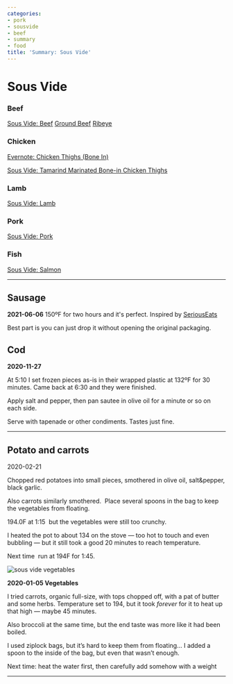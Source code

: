```yaml
---
categories:
- pork
- sousvide
- beef
- summary
- food
title: 'Summary: Sous Vide'
---
```


# Sous Vide

### Beef

[Sous Vide: Beef](Sous%20Vide-%20Beef.md)
[Ground Beef](Sous%20Vide-%20Beef.md#ground-beef)
[Ribeye](Sous%20Vide-%20Beef.md#ribeye)

### Chicken

[Evernote: Chicken Thighs (Bone In)](https://www.evernote.com/shard/s7/nl/748304/c84de5eb-4866-466a-83dc-4a038aca94c7/)

[Sous Vide: Tamarind Marinated Bone-in Chicken Thighs](Sous%20Vide-%20Tamarind%20Marinated%20Bone-in%20Chicken%20Thighs.md)

### Lamb
[Sous Vide: Lamb](Sous%20Vide-%20Lamb.md)

### Pork
[Sous Vide: Pork](Sous%20Vide-%20Pork.md)

### Fish
[Sous Vide: Salmon](Sous%20Vide-%20Salmon.md)


* * *
## Sausage

**2021-06-06**
150ºF for two hours and it's perfect. Inspired by [SeriousEats](https://recipes.anovaculinary.com/recipe/sous-vide-sausage)

Best part is you can just drop it without opening the original packaging.


## Cod

**2020-11-27** 

At 5:10 I set frozen pieces as-is in their wrapped plastic at 132ºF for 30 minutes. Came back at 6:30 and they were finished.

Apply salt and pepper, then pan sautee in olive oil for a minute or so on each side. 

Serve with tapenade or other condiments.  Tastes just fine.




* * *

## Potato and carrots

2020-02-21 

Chopped red potatoes into small pieces, smothered in olive oil, salt&pepper, black garlic.

Also carrots similarly smothered.  Place several spoons in the bag to keep the vegetables from floating.

194.0F at 1:15  but the vegetables were still too crunchy.

I heated the pot to about 134 on the stove — too hot to touch and even bubbling — but it still took a good 20 minutes to reach temperature.

Next time  run at 194F for 1:45.

![sous vide vegetables](4D97EA57-A48A-4FD9-8B5D-67B6A1312266_1_105_c.jpeg)

**2020-01-05 Vegetables**

I tried carrots, organic full-size, with tops chopped off, with a pat of butter and some herbs. Temperature set to 194, but it took *forever* for it to heat up that high — maybe 45 minutes.

Also broccoli at the same time, but the end taste was more like it had been boiled.

I used ziplock bags, but it’s hard to keep them from floating… I added a spoon to the inside of the bag, but even that wasn’t enough.

Next time: heat the water first, then carefully add somehow with a weight

* * *